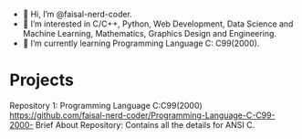 - 👋 Hi, I’m @faisal-nerd-coder.
- 👀 I’m interested in C/C++, Python, Web Development, Data Science and Machine Learning, Mathematics, Graphics Design and Engineering.
- 🌱 I’m currently learning Programming Language C: C99(2000).

# Projects

Repository 1: Programming Language C:C99(2000) https://github.com/faisal-nerd-coder/Programming-Language-C-C99-2000-
Brief About Repository: Contains all the details for ANSI C.
